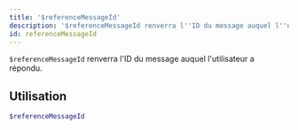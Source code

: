```yaml
---
title: '$referenceMessageId'
description: '$referenceMessageId renverra l''ID du message auquel l''utilisateur a répondu.'
id: referenceMessageId
---
```


`$referenceMessageId` renverra l'ID du message auquel l'utilisateur a répondu.

## Utilisation

```php
$referenceMessageId
```